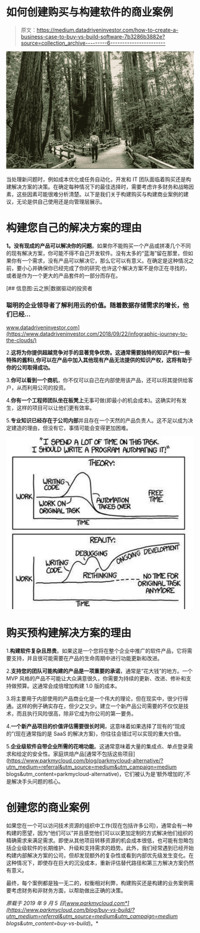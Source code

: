 # 如何创建购买与构建软件的商业案例

> 原文：<https://medium.datadriveninvestor.com/how-to-create-a-business-case-to-buy-vs-build-software-7b3286b3882e?source=collection_archive---------6----------------------->

![](img/b062e3fcd5658fbd02510a5dd6f6025b.png)

当处理新问题时，例如成本优化或任务自动化，开发和 IT 团队面临着购买还是构建解决方案的决策。在确定每种情况下的最佳选择时，需要考虑许多财务和战略因素，这些因素可能很难分析清楚。以下是我们关于构建购买与构建商业案例的建议，无论是供自己使用还是向管理层展示。

# 构建您自己的解决方案的理由

**1。没有现成的产品可以解决你的问题**。如果你不能购买一个产品或拼凑几个不同的现有解决方案，你可能不得不自己开发软件。没有太多的“蓝海”留在那里，但如果你有一个需求，没有产品可以解决它，那么它可以有意义。在确定是这种情况之前，要小心并确保你已经完成了你的研究:也许这个解决方案不是你正在寻找的，或者是作为一个更大的产品套件的一部分而存在。

[](https://www.datadriveninvestor.com/2018/09/22/infographic-journey-to-the-clouds/) [## 信息图:云之旅|数据驱动的投资者

### 聪明的企业领导者了解利用云的价值。随着数据存储需求的增长，他们已经…

www.datadriveninvestor.com](https://www.datadriveninvestor.com/2018/09/22/infographic-journey-to-the-clouds/) 

2.**这将为你提供超越竞争对手的显著竞争优势。这通常需要独特的知识产权(一些特殊的酱料),你可以在产品中加入其他现有产品无法提供的知识产权，这将有助于你的公司取得成功。**

3.**你可以看到一个商机**，你不仅可以自己在内部使用该产品，还可以将其提供给客户，从而利用公司的投资。

4.**你有一个工程师团队坐在板凳上**无事可做(即最小的机会成本)。这确实时有发生，这样的项目可以让他们更有效率。

5.**专业知识已经存在于公司内部**并且存在一个天然的产品负责人。这不足以成为决定建造的理由，但没有它，事情可能会变得更加困难。

![](img/b835b8386251dc6f3c5f5e992c026126.png)

# 购买预构建解决方案的理由

1.**构建软件复杂且昂贵**。如果这是一个您将在整个企业中推广的软件产品，它将需要支持，并且很可能需要在产品的生命周期中进行功能更新和改进。

2.**支持您的团队可能构建的产品是一项重要的承诺**，通常是“花大钱”的地方。一个 MVP 风格的产品不可能让大众满意很久，你需要为持续的更新、改进、修补和支持做预算。这通常会成倍增加构建 1.0 版的成本。

3.将主要用于内部使用的产品商业化是一个伟大的理论，但在现实中，很少行得通。这样的例子确实存在，但少之又少。建立一个新产品公司需要的不仅仅是技术，而且执行风险很高，除非它成为你公司的第一要务。

4.**一个新产品项目的价值评估需要很长时间**，这意味着如果选择了现有的“现成的”(现在通常指的是 SaaS 的解决方案)，你往往会错过可以实现的重大价值。

5.**企业级软件自带企业所需的花哨功能**。这通常意味着大量的集成点、单点登录需求和给定的安全性。家庭烘焙产品[通常不包括这些项目](https://www.parkmycloud.com/blog/parkmycloud-alternative/?utm_medium=referral&utm_source=medium&utm_campaign=medium blogs&utm_content=parkmycloud-alternative)，它们被认为是‘额外增加的’,不是解决手头问题的核心。

# 创建您的商业案例

如果您在一个可以访问技术资源的组织中工作(现在包括许多公司)，通常会有一种构建的愿望，因为“他们可以”并且感觉他们可以以更加定制的方式解决他们组织的精确需求来满足需求。即使从其他项目转移资源的机会成本很低，也可能有忽略包括企业级软件的长期维护、升级和支持需求的趋势。此外，我们经常遇到已经开始构建内部解决方案的公司，但却发现额外的复杂性或看到内部优先级发生变化。在这种情况下，即使存在巨大的沉没成本，重新评估替代路径和第三方解决方案仍然有意义。

最终，每个案例都是独一无二的，权衡相对利弊，构建购买还是构建的业务案例需要考虑财务和非财务方面，以帮助做出正确的决策。

*原载于 2019 年 9 月 5 日*[*www.parkmycloud.com*](https://www.parkmycloud.com/blog/buy-vs-build/?utm_medium=referral&utm_source=medium&utm_campaign=medium blogs&utm_content=buy-vs-build)*。*